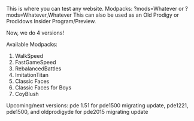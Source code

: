This is where you can test any website. Modpacks: ?mods=Whatever or ?mods=Whatever,Whatever
This can also be used as an Old Prodigy or Prodidows Insider Program/Preview.

Now, we do 4 versions!

Available Modpacks:

1. WalkSpeed
2. FastGameSpeed
3. RebalancedBattles
4. ImitationTitan
5. Classic Faces
6. Classic Faces for Boys
7. CoyBlush

  Upcoming/next versions: pde 1.51 for pde1500 migrating update, pde1221, pde1500, and oldprodigyde for pde2015 migrating update
